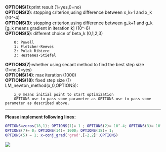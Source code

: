 **OPTIONS(1)**:print result (1=yes,0=no)  
**OPTIONS(2)**: stopping criterion,using difference between x_k+1 and x_k  (10^-4)  
**OPTIONS(3)**: stopping criterion,using difference between g_k+1 and g_k [g_k means gradient in iteration k] (10^-6)  
**OPTIONS(5)**: different choice of beta_k (0,1,2,3)  
```
    0: Powell  
    1: Fletcher-Reeves  
    2: Polak Ribiere  
    3: Hestenes-Stiefel                
```
**OPTIONS(7)**:whether using secant method to find the best step size (1=no,0=yes)  
**OPTIONS(14)**: max iteration (1000)  
**OPTIONS(18)**: fixed step size (1)  
LM_newton_method(x_0,OPTIONS):  
```
    x_0 means initial point to start optimization  
    OPTIONS use to pass some parameter as OPTIONS use to pass some parameter as described above.  
```
***
**Please implement following lines:**
``` Matlab
OPTIONS=zeros(18,1); OPTIONS(1)= 1 ; OPTIONS(2)= 10^-4; OPTIONS(3)= 10^-6;
OPTIONS(7)= 0; OPTIONS(14)= 1000; OPTIONS(18)= 1; 
OPTIONS(5) = 1; x=conj_grad('grad',[-2,2]',OPTIONS)
```


![](https://www.dropbox.com/s/gg5n0feuovqu931/%E8%9E%A2%E5%B9%95%E6%88%AA%E5%9C%96%202018-05-07%2011.22.03.png?dl=0)

